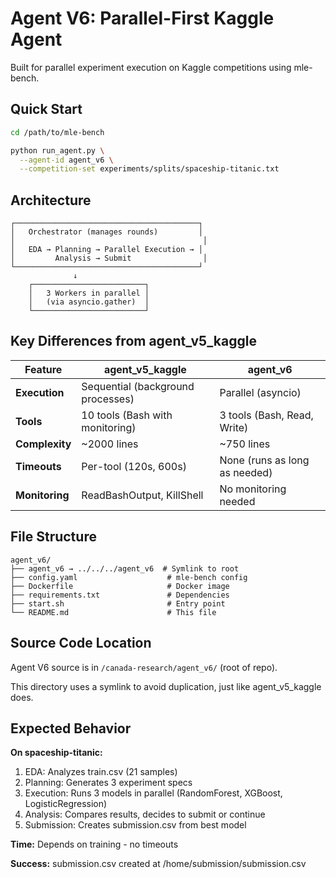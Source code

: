 # Agent V6: Parallel-First Kaggle Agent

Built for parallel experiment execution on Kaggle competitions using mle-bench.

## Quick Start

```bash
cd /path/to/mle-bench

python run_agent.py \
  --agent-id agent_v6 \
  --competition-set experiments/splits/spaceship-titanic.txt
```

## Architecture

```
┌─────────────────────────────────────────┐
│   Orchestrator (manages rounds)         │
│                                          │
│   EDA → Planning → Parallel Execution → │
│         Analysis → Submit                │
└─────────────────────────────────────────┘
              ↓
    ┌─────────────────────────┐
    │   3 Workers in parallel │
    │   (via asyncio.gather)  │
    └─────────────────────────┘
```

## Key Differences from agent_v5_kaggle

| Feature | agent_v5_kaggle | agent_v6 |
|---------|----------------|----------|
| **Execution** | Sequential (background processes) | Parallel (asyncio) |
| **Tools** | 10 tools (Bash with monitoring) | 3 tools (Bash, Read, Write) |
| **Complexity** | ~2000 lines | ~750 lines |
| **Timeouts** | Per-tool (120s, 600s) | None (runs as long as needed) |
| **Monitoring** | ReadBashOutput, KillShell | No monitoring needed |

## File Structure

```
agent_v6/
├── agent_v6 → ../../../agent_v6  # Symlink to root
├── config.yaml                    # mle-bench config
├── Dockerfile                     # Docker image
├── requirements.txt               # Dependencies
├── start.sh                       # Entry point
└── README.md                      # This file
```

## Source Code Location

Agent V6 source is in `/canada-research/agent_v6/` (root of repo).

This directory uses a symlink to avoid duplication, just like agent_v5_kaggle does.

## Expected Behavior

**On spaceship-titanic:**
1. EDA: Analyzes train.csv (21 samples)
2. Planning: Generates 3 experiment specs
3. Execution: Runs 3 models in parallel (RandomForest, XGBoost, LogisticRegression)
4. Analysis: Compares results, decides to submit or continue
5. Submission: Creates submission.csv from best model

**Time:** Depends on training - no timeouts

**Success:** submission.csv created at /home/submission/submission.csv

